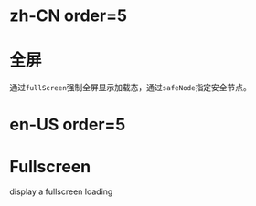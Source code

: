 # zh-CN order=5

# 全屏

通过`fullScreen`强制全屏显示加载态，通过`safeNode`指定安全节点。

# en-US order=5

# Fullscreen

display a fullscreen loading
